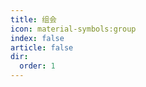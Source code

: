 ```yaml
---
title: 组会
icon: material-symbols:group
index: false
article: false
dir:
  order: 1
---
```


<AutoCatalog />

